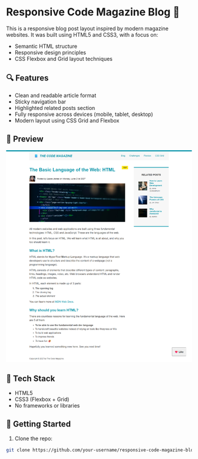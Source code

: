 # Responsive Code Magazine Blog 📰

This is a responsive blog post layout inspired by modern magazine websites. It was built using HTML5 and CSS3, with a focus on:

- Semantic HTML structure
- Responsive design principles
- CSS Flexbox and Grid layout techniques

## 🔍 Features

- Clean and readable article format
- Sticky navigation bar
- Highlighted related posts section
- Fully responsive across devices (mobile, tablet, desktop)
- Modern layout using CSS Grid and Flexbox

## 📸 Preview

![Screenshot](images/website.png)


## 📁 Tech Stack

- HTML5
- CSS3 (Flexbox + Grid)
- No frameworks or libraries

## 🚀 Getting Started

1. Clone the repo:

```bash
git clone https://github.com/your-username/responsive-code-magazine-blog.git
